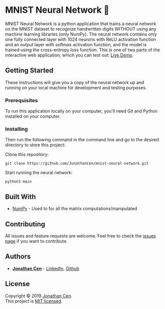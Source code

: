 # MNIST Neural Network 🔢

MNIST Neural Network is a python application that trains a neural network on the MNIST dataset to recognize handwritten digits WITHOUT using any machine learning libraries (only NumPy). The neural network contains only one fully connected layer with 1024 neurons with ReLU activation function and an output layer with softmax activation function, and the model is trained using the cross-entropy loss function. This is one of two parts of the interactive web application, which you can test out: [Live Demo](https://ctran20.github.io/mnist_ml_webapp/).

## Getting Started

These instructions will give you a copy of the neural network up and running on
your local machine for development and testing purposes.

### Prerequisites

To run this application locally on your computer, you'll need Git and Python installed on your computer.

### Installing

Then run the following command in the command line and go to the desired directory to store this project:

Clone this repository:

    git clone https://github.com/JonathanCen/mnist-neural-network.git

Start running the neural network:

    python3 main

## Built With

- [NumPy](https://numpy.org/) - Used to for all the matrix computations/manipulated

## Contributing

All issues and feature requests are welcome.
Feel free to check the [issues page](https://github.com/JonathanCen/mnist-neural-network/issues) if you want to contribute.

## Authors

- [**Jonathan Cen**](https://jonathancen.me/) - [LinkedIn](https://www.linkedin.com/in/jonathancen/), [Github](https://github.com/JonathanCen)

## License

Copyright © 2019 [Jonathan Cen](https://jonathancen.me/).\
This project is [MIT licensed](https://github.com/JonathanCen/mnist-neural-network/blob/main/LICENSE).
